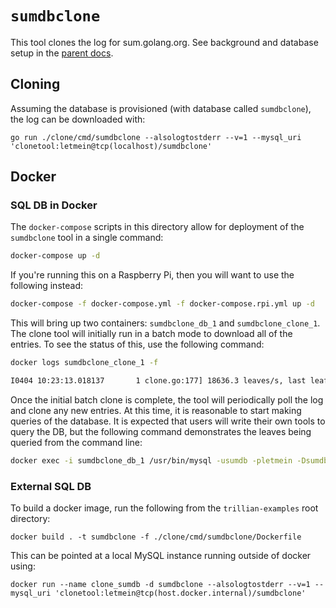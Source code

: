 # `sumdbclone`

This tool clones the log for sum.golang.org.
See background and database setup in the [parent docs](../../README.md).

## Cloning

Assuming the database is provisioned (with database called `sumdbclone`), the log can be downloaded with:

```
go run ./clone/cmd/sumdbclone --alsologtostderr --v=1 --mysql_uri 'clonetool:letmein@tcp(localhost)/sumdbclone'
```

## Docker

### SQL DB in Docker

The `docker-compose` scripts in this directory allow for deployment of the `sumdbclone` tool in a single command:

```bash
docker-compose up -d
```

If you're running this on a Raspberry Pi, then you will want to use the following instead:

```bash
docker-compose -f docker-compose.yml -f docker-compose.rpi.yml up -d
```

This will bring up two containers: `sumdbclone_db_1` and `sumdbclone_clone_1`.
The clone tool will initially run in a batch mode to download all of the entries.
To see the status of this, use the following command:

```bash
docker logs sumdbclone_clone_1 -f

I0404 10:23:13.018137       1 clone.go:177] 18636.3 leaves/s, last leaf=4700160 (remaining: 12130037, ETA: 10m50s), time working=97.1%
```

Once the initial batch clone is complete, the tool will periodically poll the log and clone any new entries.
At this time, it is reasonable to start making queries of the database.
It is expected that users will write their own tools to query the DB, but the following command demonstrates the leaves being queried from the command line:

```bash
docker exec -i sumdbclone_db_1 /usr/bin/mysql -usumdb -pletmein -Dsumdb <<< "select * from leaves where id < 5;"
```

### External SQL DB

To build a docker image, run the following from the `trillian-examples` root directory:

```
docker build . -t sumdbclone -f ./clone/cmd/sumdbclone/Dockerfile
```

This can be pointed at a local MySQL instance running outside of docker using:

```
docker run --name clone_sumdb -d sumdbclone --alsologtostderr --v=1 --mysql_uri 'clonetool:letmein@tcp(host.docker.internal)/sumdbclone'
```
